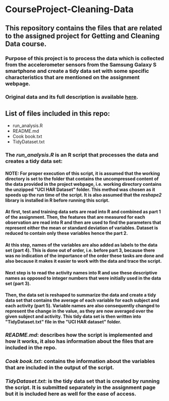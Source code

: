 # CourseProject-Cleaning-Data

## This repository contains the files that are related to the assigned project for Getting and Cleaning Data course.
### Purpose of this project is to process the data which is collected from the accelerometer sensors from the Samsung Galaxy S smartphone and create a tidy data set with some specific characteristics that are mentioned on the assignment webpage. 
### Original data and its full description is available [here](http://archive.ics.uci.edu/ml/datasets/Human+Activity+Recognition+Using+Smartphones).
## List of files included in this repo:
* run_analysis.R
* README.md
* Cook book.txt
* TidyDataset.txt

### The *run_analysis.R* is an R script that processes the data and creates a tidy data set:
#### **NOTE:** For proper execution of this script, it is assumed that the working directory is set to the folder that contains the uncompressed content of the data provided in the project webpage, i.e. working directory contains the unzipped "UCI HAR Dataset" folder. This method was chosen as it speeds up the run time of the script. 		It is also assumed that the *reshape2* library is installed in R before running this script.
#### At first, test and training data sets are read into R and combined as part 1 of the assignment. Then, the features that are measured for each observation are read into R and then are used to find the parameters that represent either the **mean** or **standard deviation** of variables. Dataset is reduced to contain only these variables hence the part 2.
#### At this step, names of the variables are also added as labels to the data set (part 4). This is done out of order, i.e. before part 3, because there was no indication of the importance of the order these tasks are done and also because it makes it easier to work with the data and trace the script.
#### Next step is to read the activity names into R and use these descriptive names as opposed to integer numbers that were initially used in the data set (part 3).
#### Then, the data set is reshaped to summarize the data and create a tidy data set that contains the average of each variable for each subject and each activity (part 5). Variable names are also consequently changed to represent the change in the value, as they are now averaged over the given subject and activity. This tidy data set is then written into "TidyDataset.txt" file in the "UCI HAR dataset" folder.
### *README.md*: describes how the script is implemented and how it works, it also has information about the files that are included in the repo.
### *Cook book.txt*: contains the information about the variables that are included in the output of the script.
### *TidyDataset.txt*: is the tidy data set that is created by running the script. It is submitted separately in the assignment page but it is included here as well for the ease of access. 

     
